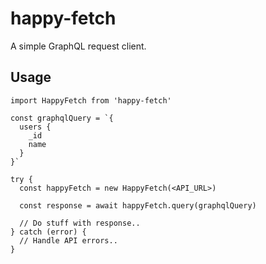 # happy-fetch

A simple GraphQL request client.

## Usage

```
import HappyFetch from 'happy-fetch'

const graphqlQuery = `{
  users {
    _id
    name
  }
}`

try {
  const happyFetch = new HappyFetch(<API_URL>)

  const response = await happyFetch.query(graphqlQuery)

  // Do stuff with response..
} catch (error) {
  // Handle API errors..
}

```
